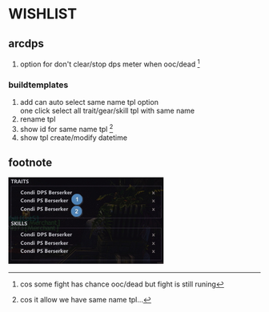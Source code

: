 # WISHLIST

## arcdps

1. option for don't clear/stop dps meter when ooc/dead [^2]

### buildtemplates

1. add can auto select same name tpl option<br>one click select all trait/gear/skill tpl with same name
2. rename tpl
3. show id for same name tpl [^1]
4. show tpl create/modify datetime

## footnote

[^1]: cos it allow we have same name tpl...

![tpl](doc/2017-10-16-15-47-08-1.jpg)

[^2]: cos some fight has chance ooc/dead but fight is still runing
